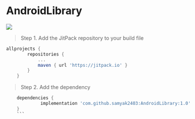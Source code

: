 # AndroidLibrary
[![](https://jitpack.io/v/samyak2403/AndroidLibrary.svg)](https://jitpack.io/#samyak2403/AndroidLibrary)
> Step 1. Add the JitPack repository to your build file
```gradle
allprojects {
		repositories {
			...
			maven { url 'https://jitpack.io' }
		}
	}
  ```
  
 > Step 2. Add the dependency
```gradle
	dependencies {
	         implementation 'com.github.samyak2403:AndroidLibrary:1.0'
	}
	```

